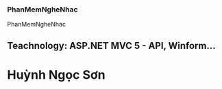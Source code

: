 ### PhanMemNgheNhac
PhanMemNgheNhac


## Teachnology: ASP.NET MVC 5 - API, Winform...

# Huỳnh Ngọc Sơn